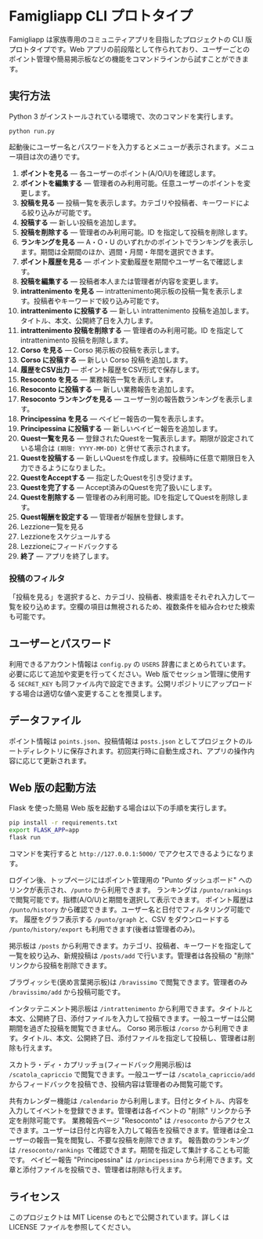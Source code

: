 # Famigliapp CLI プロトタイプ

Famigliapp は家族専用のコミュニティアプリを目指したプロジェクトの CLI 版プロトタイプです。Web アプリの前段階として作られており、ユーザーごとのポイント管理や簡易掲示板などの機能をコマンドラインから試すことができます。

## 実行方法

Python 3 がインストールされている環境で、次のコマンドを実行します。

```
python run.py
```

起動後にユーザー名とパスワードを入力するとメニューが表示されます。メニュー項目は次の通りです。

1. **ポイントを見る** ― 各ユーザーのポイント(A/O/U)を確認します。
2. **ポイントを編集する** ― 管理者のみ利用可能。任意ユーザーのポイントを変更します。
3. **投稿を見る** ― 投稿一覧を表示します。カテゴリや投稿者、キーワードによる絞り込みが可能です。
4. **投稿する** ― 新しい投稿を追加します。
5. **投稿を削除する** ― 管理者のみ利用可能。ID を指定して投稿を削除します。
6. **ランキングを見る** ― A・O・U のいずれかのポイントでランキングを表示します。期間は全期間のほか、週間・月間・年間を選択できます。
7. **ポイント履歴を見る** ― ポイント変動履歴を期間やユーザー名で確認します。
8. **投稿を編集する** ― 投稿者本人または管理者が内容を変更します。
9. **intrattenimento を見る** ― intrattenimento掲示板の投稿一覧を表示します。投稿者やキーワードで絞り込み可能です。
10. **intrattenimento に投稿する** ― 新しい intrattenimento 投稿を追加します。タイトル、本文、公開終了日を入力します。
11. **intrattenimento 投稿を削除する** ― 管理者のみ利用可能。ID を指定して intrattenimento 投稿を削除します。
12. **Corso を見る** ― Corso 掲示板の投稿を表示します。
13. **Corso に投稿する** ― 新しい Corso 投稿を追加します。
14. **履歴をCSV出力** ― ポイント履歴をCSV形式で保存します。
15. **Resoconto を見る** ― 業務報告一覧を表示します。
16. **Resoconto に投稿する** ― 新しい業務報告を追加します。
17. **Resoconto ランキングを見る** ― ユーザー別の報告数ランキングを表示します。
18. **Principessina を見る** ― ベイビー報告の一覧を表示します。
19. **Principessina に投稿する** ― 新しいベイビー報告を追加します。
20. **Quest一覧を見る** ― 登録されたQuestを一覧表示します。期限が設定されている場合は `(期限: YYYY-MM-DD)` と併せて表示されます。
21. **Questを投稿する** ― 新しいQuestを作成します。投稿時に任意で期限日を入力できるようになりました。
22. **QuestをAcceptする** ― 指定したQuestを引き受けます。
23. **Questを完了する** ― Accept済みのQuestを完了扱いにします。
24. **Questを削除する** ― 管理者のみ利用可能。IDを指定してQuestを削除します。
25. **Quest報酬を設定する** ― 管理者が報酬を登録します。
26. Lezzione一覧を見る
27. Lezzioneをスケジュールする
28. Lezzioneにフィードバックする
0. **終了** ― アプリを終了します。

### 投稿のフィルタ

「投稿を見る」を選択すると、カテゴリ、投稿者、検索語をそれぞれ入力して一覧を絞り込めます。空欄の項目は無視されるため、複数条件を組み合わせた検索も可能です。

## ユーザーとパスワード

利用できるアカウント情報は `config.py` の `USERS` 辞書にまとめられています。必要に応じて追加や変更を行ってください。Web 版でセッション管理に使用する `SECRET_KEY` も同ファイル内で設定できます。公開リポジトリにアップロードする場合は適切な値へ変更することを推奨します。

## データファイル

ポイント情報は `points.json`、投稿情報は `posts.json` としてプロジェクトのルートディレクトリに保存されます。初回実行時に自動生成され、アプリの操作内容に応じて更新されます。

## Web 版の起動方法

Flask を使った簡易 Web 版を起動する場合は以下の手順を実行します。

```bash
pip install -r requirements.txt
export FLASK_APP=app
flask run
```

コマンドを実行すると `http://127.0.0.1:5000/` でアクセスできるようになります。

ログイン後、トップページにはポイント管理用の
"Punto ダッシュボード" へのリンクが表示され、`/punto` から利用できます。
ランキングは `/punto/rankings` で閲覧可能です。指標(A/O/U)と期間を選択して表示できます。
ポイント履歴は `/punto/history` から確認できます。ユーザー名と日付でフィルタリング可能です。
履歴をグラフ表示する `/punto/graph` と、CSV をダウンロードする `/punto/history/export` も利用できます(後者は管理者のみ)。

掲示板は `/posts` から利用できます。カテゴリ、投稿者、キーワードを指定して一覧を絞り込み、新規投稿は `/posts/add` で行います。管理者は各投稿の "削除" リンクから投稿を削除できます。

ブラヴィッシモ(褒め言葉掲示板)は `/bravissimo` で閲覧できます。管理者のみ `/bravissimo/add` から投稿可能です。

インタッテニメント掲示板は `/intrattenimento` から利用できます。タイトルと本文、公開終了日、添付ファイルを入力して投稿できます。一般ユーザーは公開期間を過ぎた投稿を閲覧できません。
Corso 掲示板は `/corso` から利用できます。タイトル、本文、公開終了日、添付ファイルを指定して投稿し、管理者は削除も行えます。

スカトラ・ディ・カプリッチョ(フィードバック用掲示板)は `/scatola_capriccio` で閲覧できます。一般ユーザーは `/scatola_capriccio/add` からフィードバックを投稿でき、投稿内容は管理者のみ閲覧可能です。

共有カレンダー機能は `/calendario` から利用します。日付とタイトル、内容を入力してイベントを登録できます。管理者は各イベントの "削除" リンクから予定を削除可能です。
業務報告ページ "Resoconto" は `/resoconto` からアクセスできます。ユーザーは日付と内容を入力して報告を投稿できます。管理者は全ユーザーの報告一覧を閲覧し、不要な投稿を削除できます。
報告数のランキングは `/resoconto/rankings` で確認できます。期間を指定して集計することも可能です。
ベイビー報告 "Principessina" は `/principessina` から利用できます。文章と添付ファイルを投稿でき、管理者は削除も行えます。


## ライセンス

このプロジェクトは MIT License のもとで公開されています。詳しくは LICENSE ファイルを参照してください。
